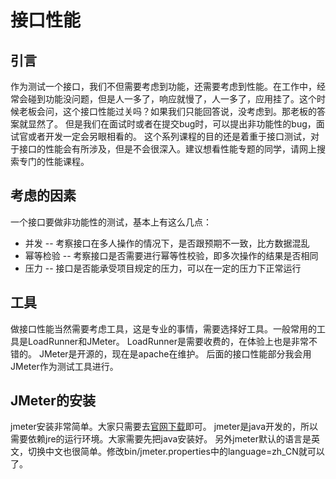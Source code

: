 # 接口性能
## 引言
作为测试一个接口，我们不但需要考虑到功能，还需要考虑到性能。在工作中，经常会碰到功能没问题，但是人一多了，响应就慢了，人一多了，应用挂了。这个时候老板会问，这个接口性能过关吗？如果我们只能回答说，没考虑到。那老板的答案就显然了。
但是我们在面试时或者在提交bug时，可以提出非功能性的bug，面试官或者开发一定会另眼相看的。
这个系列课程的目的还是着重于接口测试，对于接口的性能会有所涉及，但是不会很深入。建议想看性能专题的同学，请网上搜索专门的性能课程。
## 考虑的因素
一个接口要做非功能性的测试，基本上有这么几点：
- 并发 -- 考察接口在多人操作的情况下，是否跟预期不一致，比方数据混乱
- 幂等检验 -- 考察接口是否需要进行幂等性校验，即多次操作的结果是否相同
- 压力 -- 接口是否能承受项目规定的压力，可以在一定的压力下正常运行
## 工具
做接口性能当然需要考虑工具，这是专业的事情，需要选择好工具。一般常用的工具是LoadRunner和JMeter。
LoadRunner是需要收费的，在体验上也是非常不错的。
JMeter是开源的，现在是apache在维护。
后面的接口性能部分我会用JMeter作为测试工具进行。
## JMeter的安装
jmeter安装非常简单。大家只需要去[官网下载](https://jmeter.apache.org/download_jmeter.cgi)即可。
jmeter是java开发的，所以需要依赖jre的运行环境。大家需要先把java安装好。
另外jmeter默认的语言是英文，切换中文也很简单。修改bin/jmeter.properties中的language=zh_CN就可以了。